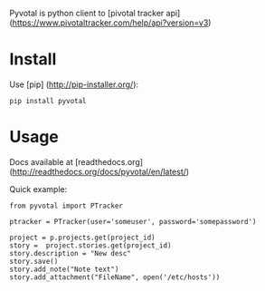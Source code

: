 Pyvotal is python client to [pivotal tracker api] (https://www.pivotaltracker.com/help/api?version=v3)

Install
=======

Use [pip] (http://pip-installer.org/):

    pip install pyvotal

Usage
=======

Docs available at [readthedocs.org] (http://readthedocs.org/docs/pyvotal/en/latest/)

Quick example:

    from pyvotal import PTracker
    
    ptracker = PTracker(user='someuser', password='somepassword')
    
    project = p.projects.get(project_id)
    story =  project.stories.get(project_id)
    story.description = "New desc"
    story.save()
    story.add_note("Note text")
    story.add_attachment("FileName", open('/etc/hosts'))
